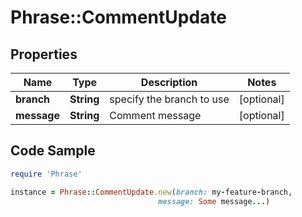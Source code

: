 # Phrase::CommentUpdate

## Properties

Name | Type | Description | Notes
------------ | ------------- | ------------- | -------------
**branch** | **String** | specify the branch to use | [optional] 
**message** | **String** | Comment message | [optional] 

## Code Sample

```ruby
require 'Phrase'

instance = Phrase::CommentUpdate.new(branch: my-feature-branch,
                                 message: Some message...)
```


